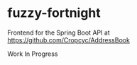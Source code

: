 # fuzzy-fortnight
Frontend for the Spring Boot API at https://github.com/Cropcyc/AddressBook 

Work In Progress
